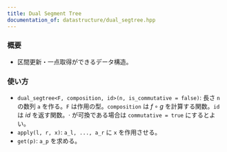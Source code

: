 ```yaml
---
title: Dual Segment Tree
documentation_of: datastructure/dual_segtree.hpp
---
```


### 概要
- 区間更新・一点取得ができるデータ構造。

### 使い方
- `dual_segtree<F, composition, id>(n, is_commutative = false)`: 長さ `n` の数列 `a` を作る。`F` は作用の型。`composition` は $f \circ g$ を計算する関数。`id` は $id$ を返す関数。$\cdot$ が可換である場合は `commutative = true` にするとよい。
- `apply(l, r, x)`: `a_l, ..., a_r` に `x` を作用させる。
- `get(p)`: `a_p` を求める。